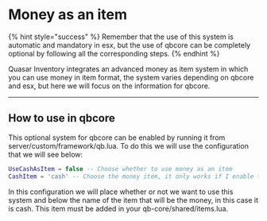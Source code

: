 # Money as an item

{% hint style="success" %}
Remember that the use of this system is automatic and mandatory in esx, but the use of qbcore can be completely optional by following all the corresponding steps.
{% endhint %}

Quasar Inventory integrates an advanced money as item system in which you can use money in item format, the system varies depending on qbcore and esx, but here we will focus on the information for qbcore.

***

## How to use in qbcore <a href="#how-to-use-in-qbcore" id="how-to-use-in-qbcore"></a>

This optional system for qbcore can be enabled by running it from server/custom/framework/qb.lua. To do this we will use the configuration that we will see below:

```lua
UseCashAsItem = false -- Choose whether to use money as an item
CashItem = 'cash' -- Choose the money item, it only works if I enable the configurable above
```

In this configuration we will place whether or not we want to use this system and below the name of the item that will be the money, in this case it is cash. This item must be added in your qb-core/shared/items.lua.

